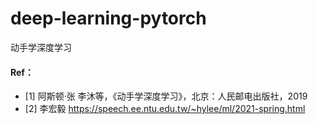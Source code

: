 # deep-learning-pytorch
动手学深度学习
#### Ref：

- [1] 阿斯顿·张 李沐等，《动手学深度学习》，北京：人民邮电出版社，2019
- [2] 李宏毅 https://speech.ee.ntu.edu.tw/~hylee/ml/2021-spring.html
